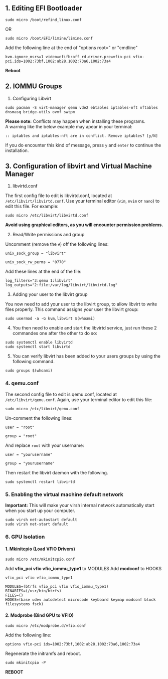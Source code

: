 ## 1. Editing EFI Bootloader


```
sudo micro /boot/refind_linux.conf
```
OR
```
sudo micro /boot/EFI/limine/limine.conf
```

Add the following line at the end of "options root=" or "cmdline"

```
kvm.ignore_msrs=1 video=efifb:off rd.driver.pre=vfio-pci vfio-pci.ids=1002:73bf,1002:ab28,1002:73a6,1002:73a4
```

**Reboot**
## 2. IOMMU Groups

1. Configuring Libvirt


```
sudo pacman -S virt-manager qemu vde2 ebtables iptables-nft nftables dnsmasq bridge-utils ovmf swtpm
```

**Please note:** Conflicts may happen when installing these programs.  
A warning like the below example may apear in your terminal:

`:: iptables and iptables-nft are in conflict. Remove iptables? [y/N]`

If you do encounter this kind of message, press `y` and `enter` to continue the installation.

## 3. Configuration of libvirt and Virtual Machine Manager

1. libvirtd.conf

The first config file to edit is libvirtd.conf, located at `/etc/libvirt/libvirtd.conf`. Use your terminal editor (`vim`, `nvim` or `nano`) to edit this file. For example:

```
sudo micro /etc/libvirt/libvirtd.conf
```

**Avoid using graphical editors, as you will encounter permission problems.**

2. Read/Write permissions and group

Uncomment (remove the `#`) off the following lines:

```
unix_sock_group = "libvirt"
```

```
unix_sock_rw_perms = "0770"
```

Add these lines at the end of the file:

```
log_filters="3:qemu 1:libvirt"
log_outputs="2:file:/var/log/libvirt/libvirtd.log"
```

3. Adding your user to the libvirt group

You now need to add your user to the libvirt group, to allow libvirt to write files properly. This command assigns your user the libvirt group:

```
sudo usermod -a -G kvm,libvirt $(whoami)
```

4. You then need to enable and start the libvirtd service, just run these 2 commandes one after the other to do so:

```
sudo systemctl enable libvirtd
sudo systemctl start libvirtd
```

5. You can verify libvirt has been added to your users groups by using the following command.

```
sudo groups $(whoami)
```

### 4. qemu.conf

The second config file to edit is qemu.conf, located at `/etc/libvirt/qemu.conf`. Again, use your terminal editor to edit this file:

```
sudo micro /etc/libvirt/qemu.conf
```

Un-comment the following lines:

```
user = "root"
```

```
group = "root"
```

And replace `root` with your username:

```
user = "yourusername"
```

```
group = "yourusername"
```

Then restart the libvirt daemon with the following.

```
sudo systemctl restart libvirtd
```

### 5.  Enabling the virtual machine default network

**Important:** This will make your virsh internal network automatically start when you start up your computer.

```
sudo virsh net-autostart default
sudo virsh net-start default
```

### 6. GPU Isolation

#### 1. Mkinitcpio (Load VFIO Drivers)

```
sudo micro /etc/mkinitcpio.conf
```

Add **vfio_pci vfio vfio_iommu_type1** to MODULES
Add **modconf** to HOOKS

```
vfio_pci vfio vfio_iommu_type1
```

```
MODULES=(btrfs vfio_pci vfio vfio_iommu_type1)
BINARIES=(/usr/bin/btrfs)
FILES=()
HOOKS=(base udev autodetect microcode keyboard keymap modconf block filesystems fsck)
```

#### 2. Modprobe (Bind GPU to VFIO)

```
sudo micro /etc/modprobe.d/vfio.conf
```

Add the following line:

```
options vfio-pci ids=1002:73bf,1002:ab28,1002:73a6,1002:73a4
```

Regenerate the initramfs and reboot.

```
sudo mkinitcpio -P
```

**REBOOT**
